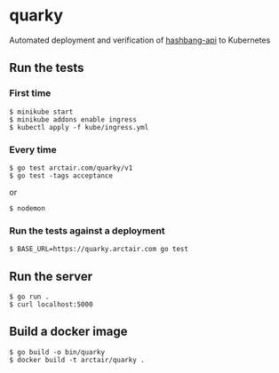 # quarky
Automated deployment and verification of [hashbang-api](https://github.com/arctair/hashbang-api) to Kubernetes
## Run the tests
### First time
```
$ minikube start
$ minikube addons enable ingress
$ kubectl apply -f kube/ingress.yml
```
### Every time
```
$ go test arctair.com/quarky/v1
$ go test -tags acceptance
```
or
```
$ nodemon
```
### Run the tests against a deployment
```
$ BASE_URL=https://quarky.arctair.com go test
```
## Run the server
```
$ go run .
$ curl localhost:5000
```
## Build a docker image
```
$ go build -o bin/quarky
$ docker build -t arctair/quarky .
```

